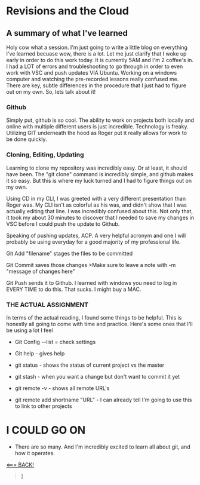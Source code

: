 # Revisions and the Cloud

## A summary of what I've learned

Holy cow what a session. I'm just going to write a little blog on everything I've learned becuase wow, there is a lot. Let me just clarify that I woke up early in order to do this work today. It is currently 5AM and I'm 2 coffee's in. I had a LOT of errors and troubleshooting to go through in order to even work with VSC and push updates VIA Ubuntu. Working on a windows computer and watching the pre-recorded lessons really confused me. There are key, subtle differences in the procedure that I just had to figure out on my own. So, lets talk about it!

### Github

Simply put, github is so cool. The ability to work on projects both locally and online with multiple different users is just incredible. Technology is freaky. Utilizing GIT underneath the hood as Roger put it really allows for work to be done quickly.

### Cloning, Editing, Updating

Learning to clone my repository was incredibly easy. Or at least, it should have been. The "git clone" command is incredibly simple, and github makes it so easy. But this is where my luck turned and I had to figure things out on my own. 

Using CD in my CLI, I was greeted with a very different presentation than Roger was. My CLI isn't as colorful as his was, and didn't show that I was actually editing that line. I was incredibly confused about this. Not only that, it took my about 30 minutes to discover that I needed to save my changes in VSC before I could push the update to Github.

Speaking of pushing updates, ACP. A very helpful acronym and one I will probably be using everyday for a good majority of my professional life.

Git Add "filename" stages the files to be committed

Git Commit saves those changes >Make sure to leave a note with -m "message of changes here"

Git Push sends it to Github. I learned with windows you need to log in EVERY TIME to do this. That sucks. I might buy a MAC.

### THE ACTUAL ASSIGNMENT

In terms of the actual reading, I found some things to be helpful. This is honestly all going to come with time and practice. Here's some ones that I'll be using a lot I feel

- Git Config --list = check settings

- Git help - gives help

- git status - shows the status of current project vs the master

- git stash - when you want a change but don't want to commit it yet

- git remote -v - shows all remote URL's

- git remote add shortname "URL" - I can already tell I'm going to use this to link to other projects

# I COULD GO ON

- There are so many. And I'm incredibly excited to learn all about git, and how it operates. 

[<=== BACK!](Class102main.md)
>]